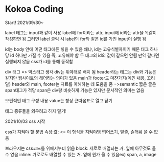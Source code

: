 # Kokoa Coding

Start! 2021/09/30~

label 태그는 input과 같이 사용
label에 for이라는 attr, input에 id라는 attr을 똑같이 작성하면 됨
그러면 label 클릭 시 label의 for와 같은 id를 가진 input이 실행 됨

id는 body 안에 어떤 태그에든 넣을 수 있음
왜냐, id는 고유식별자이기 때문
태그 하나 당 id 하나만 가질 수 있음 즉, 고유해야 함
두 태그의 id의 값이 같으면 안됨
만약 같다면 실행되지 않음
css가 id를 통해 동작함

div 태그 => 박스라고 생각
div는 위아래로 배치 됨
header라는 태그는 div와 기능은 같지만 웹사이트의 헤더라는 의미가 있음
main과 footer도 마찬가지(메인 내용, 꼬리말)
header와 main, footer는 자료를 이해하는 데 도움을 줌
=>semantic
짧은 글은 span태그가 적당
span은 div랑 비슷하게 기능은 있지만 문서적인 의미는 없음

보편적인 태그 구성
<tagname attrName="value">내용</tagname>
value는 항상 큰따옴표로 열고 닫기

태그 종류들을 외우려고 하지 말기!

2021/10/03 css 시작

css가 지켜야 할 문법
속성:값; <= 이 형식을 지켜야댐
띄어쓰기, 밑줄, 슬래쉬 쓸 수 없음

브라우저는 css코드를 위에서부터 읽음
block: 세로로 배열되는 거. 옆에 아무것도 올 수 없음
inline: 가로로도 배열할 수 있는 거. 옆에 뭔가 올 수 있음ex) span, a, image




